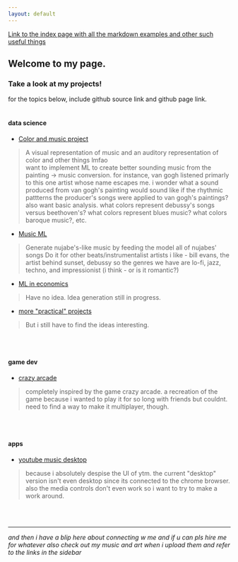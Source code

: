 ```yaml
---
layout: default
---
```

[Link to the index page with all the markdown examples and other such useful things](./pages/examples.html)

## Welcome to my page.
### Take a look at my projects!

for the topics below, include github source link and github page link.  
<br/>

#### data science
* [Color and music project](color-project)
> A visual representation of music and an auditory representation of color and other things lmfao  
> want to implement ML to create better sounding music from the painting -> music conversion.
> for instance, van gogh listened primarly to this one artist whose name escapes me. i wonder what a sound produced from van gogh's painting would sound like if the rhythmic pattterns the producer's songs were applied to van gogh's paintings?
> also want basic analysis. what colors represent debussy's songs versus beethoven's? what colors represent blues music? what colors baroque music?, etc.

* [Music ML]()
> Generate nujabe's-like music by feeding the model all of nujabes' songs
> Do it for other beats/instrumentalist artists i like - bill evans, the artist behind sunset, debussy
> so the genres we have are lo-fi, jazz, techno, and impressionist (i think - or is it romantic?)

* [ML in economics]()
> Have no idea. Idea generation still in progress.

* [more "practical" projects]()
> But i still have to find the ideas interesting.

<br/>
<br/>

#### game dev

* [crazy arcade]()
> completely inspired by the game crazy arcade. a recreation of the game because i wanted to play it for so long with friends but couldnt. need to find a way to make it multiplayer, though.

<br/>
<br/>

#### apps

* [youtube music desktop]()
> because i absolutely despise the UI of ytm. the current "desktop" version isn't even desktop since its connected to the chrome browser. also the media controls don't even work so i want to try to make a work around.

<br/>
<br/>

* * *


_and then i have a blip here about connecting w me and if u can pls hire me for whatever_
_also check out my music and art when i upload them and refer to the links in the sidebar_